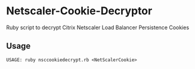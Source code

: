 # Netscaler-Cookie-Decryptor
Ruby script to decrypt Citrix Netscaler Load Balancer Persistence Cookies


## Usage
```
USAGE: ruby nsccookiedecrypt.rb <NetScalerCookie>
```

